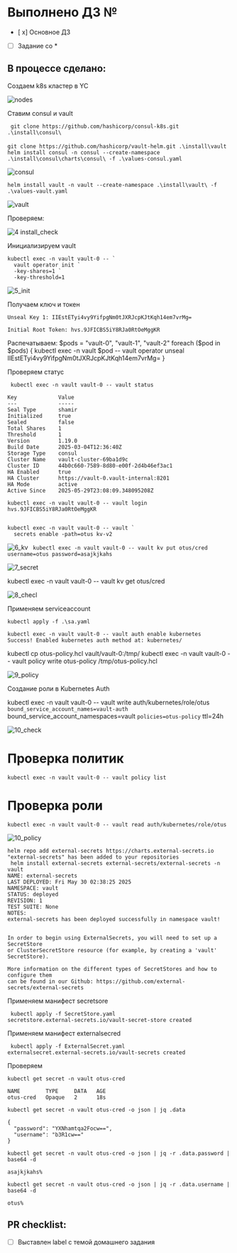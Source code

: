 # Выполнено ДЗ №

 - [ x] Основное ДЗ
 - [ ] Задание со *

## В процессе сделано:
Создаем k8s кластер в YC

![nodes](https://github.com/user-attachments/assets/723fd4d1-8d9c-4142-b2d6-163516556f9e)

Ставим consul и vault

` git clone https://github.com/hashicorp/consul-k8s.git .\install\consul\`
 
` git clone https://github.com/hashicorp/vault-helm.git .\install\vault  `
`
helm install consul -n consul --create-namespace .\install\consul\charts\consul\ -f .\values-consul.yaml`

![consul](https://github.com/user-attachments/assets/65a30530-5942-460e-949a-dc8871b94df8)

`helm install vault -n vault --create-namespace .\install\vault\ -f .\values-vault.yaml `

![vault](https://github.com/user-attachments/assets/560881cd-c13c-4fda-9f4f-992b02ec6502)

Проверяем:

![4 install_check](https://github.com/user-attachments/assets/b0dab049-d927-4fa0-82ab-e754f91bad08)

Инициализируем vault
```
kubectl exec -n vault vault-0 -- `
  vault operator init `
  -key-shares=1 `
  -key-threshold=1
```

![5_init](https://github.com/user-attachments/assets/ff3f287e-55da-4de2-b59b-c0aa2a51a7e7)

Получаем ключ и токен
```
Unseal Key 1: IIEstETyi4vy9YifpgNm0tJXRJcpKJtKqh14em7vrMg=

Initial Root Token: hvs.9JFICBS5iY8RJa0RtOeMggKR
```

Распечатываем:
$pods = "vault-0", "vault-1", "vault-2"
foreach ($pod in $pods) {
  kubectl exec -n vault $pod -- vault operator unseal IIEstETyi4vy9YifpgNm0tJXRJcpKJtKqh14em7vrMg=
}

Проверяем статус

` kubectl exec -n vault vault-0 -- vault status`
 
```
Key             Value
---             -----
Seal Type       shamir
Initialized     true
Sealed          false
Total Shares    1
Threshold       1
Version         1.19.0
Build Date      2025-03-04T12:36:40Z
Storage Type    consul
Cluster Name    vault-cluster-69ba1d9c
Cluster ID      44b0c660-7589-8d80-e00f-2d4b46ef3ac1
HA Enabled      true
HA Cluster      https://vault-0.vault-internal:8201 
HA Mode         active
Active Since    2025-05-29T23:08:09.348095208Z     
``` 

`kubectl exec -n vault vault-0 -- vault login hvs.9JFICBS5iY8RJa0RtOeMggKR`

```

kubectl exec -n vault vault-0 -- vault `
  secrets enable -path=otus kv-v2
```
![6_kv](https://github.com/user-attachments/assets/08f4fea3-6bab-40c9-9350-446a09e8759d)
`
kubectl exec -n vault vault-0 -- vault kv put otus/cred username=otus password=asajkjkahs`

![7_secret](https://github.com/user-attachments/assets/84e3ad9a-4258-4835-a18f-47dc93edd8fc)

kubectl exec -n vault vault-0 -- vault kv get otus/cred

![8_checl](https://github.com/user-attachments/assets/b1bd844b-705b-4e36-8591-9b97e74f85f6)

Применяем serviceaccount

`kubectl apply -f .\sa.yaml`

```
kubectl exec -n vault vault-0 -- vault auth enable kubernetes
Success! Enabled kubernetes auth method at: kubernetes/
```

kubectl cp otus-policy.hcl vault/vault-0:/tmp/
kubectl exec -n vault vault-0 -- vault policy write otus-policy /tmp/otus-policy.hcl

![9_policy](https://github.com/user-attachments/assets/2972e646-b8c0-4b85-bd22-a59b153817f9)

Создание роли в Kubernetes Auth

kubectl exec -n vault vault-0 -- vault write auth/kubernetes/role/otus `
  bound_service_account_names=vault-auth `
  bound_service_account_namespaces=vault `
  policies=otus-policy `
  ttl=24h

![10_check](https://github.com/user-attachments/assets/ad450f68-89ef-4eb3-9f32-3f05867d8afb)


# Проверка политик
`kubectl exec -n vault vault-0 -- vault policy list`

# Проверка роли
`kubectl exec -n vault vault-0 -- vault read auth/kubernetes/role/otus`

![10_policy](https://github.com/user-attachments/assets/5f4a3e74-19e7-4fcc-a637-78fa612ad425)

```
helm repo add external-secrets https://charts.external-secrets.io
"external-secrets" has been added to your repositories
 helm install external-secrets external-secrets/external-secrets -n vault 
NAME: external-secrets
LAST DEPLOYED: Fri May 30 02:38:25 2025
NAMESPACE: vault
STATUS: deployed
REVISION: 1
TEST SUITE: None
NOTES:
external-secrets has been deployed successfully in namespace vault!


In order to begin using ExternalSecrets, you will need to set up a SecretStore
or ClusterSecretStore resource (for example, by creating a 'vault' SecretStore).

More information on the different types of SecretStores and how to configure them
can be found in our Github: https://github.com/external-secrets/external-secrets
```

Применяем манифест secretsore
```
 kubectl apply -f SecretStore.yaml
secretstore.external-secrets.io/vault-secret-store created

```
Применяем манифест externalsecred

```
 kubectl apply -f ExternalSecret.yaml
externalsecret.external-secrets.io/vault-secrets created

```
Проверяем

```
kubectl get secret -n vault otus-cred

NAME        TYPE     DATA   AGE
otus-cred   Opaque   2      18s
```

```
kubectl get secret -n vault otus-cred -o json | jq .data

{
  "password": "YXNhamtqa2Focw==",
  "username": "b3R1cw=="
}
```

```
kubectl get secret -n vault otus-cred -o json | jq -r .data.password | base64 -d

asajkjkahs%
```

```
kubectl get secret -n vault otus-cred -o json | jq -r .data.username | base64 -d

otus%
```


## PR checklist:
 - [ ] Выставлен label с темой домашнего задания

